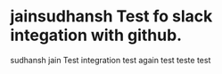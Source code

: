# jainsudhansh Test fo slack integation with github.
sudhansh jain 
Test integration
test again
test teste test

